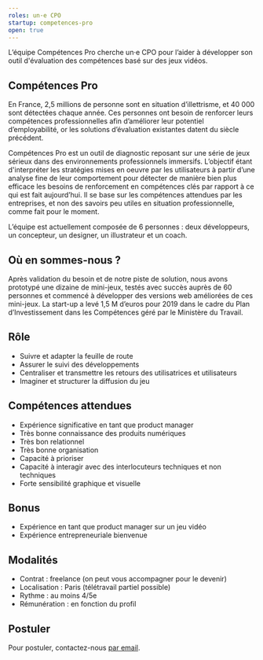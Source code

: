 ```yaml
---
roles: un·e CPO
startup: competences-pro
open: true
---
```


L’équipe Compétences Pro cherche un·e CPO pour l’aider à développer son outil d'évaluation des compétences basé sur des jeux vidéos.

<!--more-->

## Compétences Pro

En France, 2,5 millions de personne sont en situation d’illettrisme, et 40 000 sont détectées chaque année. Ces personnes ont besoin de renforcer leurs compétences professionnelles afin d’améliorer leur potentiel d’employabilité, or les solutions d’évaluation existantes datent du siècle précédent.

Compétences Pro est un outil de diagnostic reposant sur une série de jeux sérieux dans des environnements professionnels immersifs. L’objectif étant d'interpréter les stratégies mises en oeuvre par les utilisateurs à partir d’une analyse fine de leur comportement pour détecter de manière bien plus efficace les besoins de renforcement en compétences clés par rapport à ce qui est fait aujourd’hui. Il se base sur les compétences attendues par les entreprises, et non des savoirs peu utiles en situation professionnelle, comme fait pour le moment.

L’équipe est actuellement composée de 6 personnes : deux développeurs, un concepteur, un designer, un illustrateur et un coach.

## Où en sommes-nous ?

Après validation du besoin et de notre piste de solution, nous avons prototypé une dizaine de mini-jeux, testés avec succès auprès de 60 personnes et commencé à développer des versions web améliorées de ces mini-jeux. La start-up a levé 1,5 M d’euros pour 2019 dans le cadre du Plan d’Investissement dans les Compétences géré par le Ministère du Travail.

## Rôle

- Suivre et adapter la feuille de route
- Assurer le suivi des développements
- Centraliser et transmettre les retours des utilisatrices et utilisateurs
- Imaginer et structurer la diffusion du jeu

## Compétences attendues

- Expérience significative en tant que product manager
- Très bonne connaissance des produits numériques
- Très bon relationnel
- Très bonne organisation
- Capacité à prioriser
- Capacité à interagir avec des interlocuteurs techniques et non techniques
- Forte sensibilité graphique et visuelle

## Bonus

- Expérience en tant que product manager sur un jeu vidéo
- Expérience entrepreneuriale bienvenue

## Modalités

- Contrat : freelance (on peut vous accompagner pour le devenir)
- Localisation : Paris (télétravail partiel possible)
- Rythme : au moins 4/5e
- Rémunération : en fonction du profil

## Postuler

Pour postuler, contactez-nous [par email](mailto:gregoire.novel@beta.gouv.fr).
